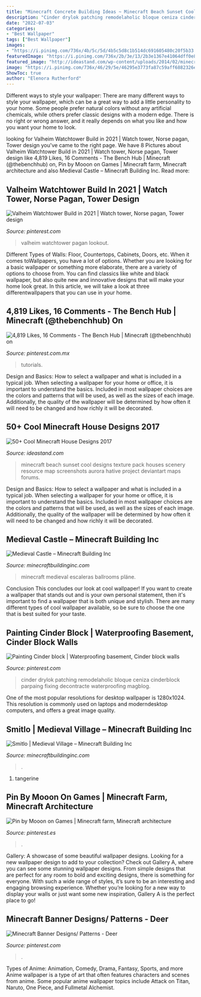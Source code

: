 ```yaml
---
title: "Minecraft Concrete Building Ideas ~ Minecraft Beach Sunset Cool Designs Texture Pack Houses Scenery Resource Map Screenshots Aurora Hative Project Deviantart Maps Forums"
description: "Cinder drylok patching remodelaholic bloque ceniza cinderblock parpaing fixing decontracte waterproofing magblog"
date: "2022-07-03"
categories:
- "Best Wallpaper"
tags: ["Best Wallpaper"]
images:
- "https://i.pinimg.com/736x/4b/5c/5d/4b5c5d8c1b514dc691605480c20f5b33.jpg"
featuredImage: "https://i.pinimg.com/736x/2b/3e/13/2b3e1367e41064dff0e804245a699212.jpg"
featured_image: "http://ideastand.com/wp-content/uploads/2014/02/minecraft-houses/minecraft-beach-sunset-36.jpg"
image: "https://i.pinimg.com/736x/46/29/5e/46295e3773fa87c59aff6882326e441b.jpg"
ShowToc: true
author: "Elenora Rutherford"
---
```



Different ways to style your wallpaper:
There are many different ways to style your wallpaper, which can be a great way to add a little personality to your home. Some people prefer natural colors without any artificial chemicals, while others prefer classic designs with a modern edge. There is no right or wrong answer, and it really depends on what you like and how you want your home to look.

	

		
looking for Valheim Watchtower Build in 2021 | Watch tower, Norse pagan, Tower design you've came to the right page. We have 8 Pictures about Valheim Watchtower Build in 2021 | Watch tower, Norse pagan, Tower design like 4,819 Likes, 16 Comments - The Bench Hub | Minecraft (@thebenchhub) on, Pin by Mooon on Games | Minecraft farm, Minecraft architecture and also Medieval Castle – Minecraft Building Inc. Read more:
		
    
## Valheim Watchtower Build In 2021 | Watch Tower, Norse Pagan, Tower Design

<img loading=lazy src="https://i.pinimg.com/736x/2b/3e/13/2b3e1367e41064dff0e804245a699212.jpg" onerror="this.onerror=null;this.src='https://tse4.mm.bing.net/th?id=OIP.j_zw_MZrPbujfChJGy2l3QHaKH&amp;pid=15.1';" alt="Valheim Watchtower Build in 2021 | Watch tower, Norse pagan, Tower design">

_Source: pinterest.com_

>valheim watchtower pagan lookout. 

	

Different Types of Walls: Floor, Countertops, Cabinets, Doors, etc.
When it comes toWallpapers, you have a lot of options. Whether you are looking for a basic wallpaper or something more elaborate, there are a variety of options to choose from. You can find classics like white and black wallpaper, but also quite new and innovative designs that will make your home look great. In this article, we will take a look at three differentwallpapers that you can use in your home.

    
## 4,819 Likes, 16 Comments - The Bench Hub | Minecraft (@thebenchhub) On

<img loading=lazy src="https://i.pinimg.com/736x/7a/9e/00/7a9e00b84fa4a3a5577f30df3731a1d8.jpg" onerror="this.onerror=null;this.src='https://tse3.mm.bing.net/th?id=OIP.Hm7TD8SxxPs1fYAX0ta9gQHaHY&amp;pid=15.1';" alt="4,819 Likes, 16 Comments - The Bench Hub | Minecraft (@thebenchhub) on">

_Source: pinterest.com.mx_

>tutorials. 

	

Design and Basics: How to select a wallpaper and what is included in a typical job.
When selecting a wallpaper for your home or office, it is important to understand the basics. Included in most wallpaper choices are the colors and patterns that will be used, as well as the sizes of each image. Additionally, the quality of the wallpaper will be determined by how often it will need to be changed and how richly it will be decorated.

    
## 50+ Cool Minecraft House Designs 2017

<img loading=lazy src="http://ideastand.com/wp-content/uploads/2014/02/minecraft-houses/minecraft-beach-sunset-36.jpg" onerror="this.onerror=null;this.src='https://tse2.mm.bing.net/th?id=OIP.980uUvxUvjgFYrMcsDPMtwHaD8&amp;pid=15.1';" alt="50+ Cool Minecraft House Designs 2017">

_Source: ideastand.com_

>minecraft beach sunset cool designs texture pack houses scenery resource map screenshots aurora hative project deviantart maps forums. 

	

Design and Basics: How to select a wallpaper and what is included in a typical job.
When selecting a wallpaper for your home or office, it is important to understand the basics. Included in most wallpaper choices are the colors and patterns that will be used, as well as the sizes of each image. Additionally, the quality of the wallpaper will be determined by how often it will need to be changed and how richly it will be decorated.

    
## Medieval Castle – Minecraft Building Inc

<img loading=lazy src="https://minecraftbuildinginc.com/wp-content/uploads/2013/02/The-Ballroom.jpg" onerror="this.onerror=null;this.src='https://tse3.mm.bing.net/th?id=OIP.ueDctjGfE5vZ2ifyFlng2gHaEo&amp;pid=15.1';" alt="Medieval Castle – Minecraft Building Inc">

_Source: minecraftbuildinginc.com_

>minecraft medieval escaleras ballrooms pläne. 

	

Conclusion
This concludes our look at cool wallpaper! If you want to create a wallpaper that stands out and is your own personal statement, then it's important to find a wallpaper that is both unique and stylish. There are many different types of cool wallpaper available, so be sure to choose the one that is best suited for your taste.

    
## Painting Cinder Block | Waterproofing Basement, Cinder Block Walls

<img loading=lazy src="https://i.pinimg.com/736x/46/29/5e/46295e3773fa87c59aff6882326e441b.jpg" onerror="this.onerror=null;this.src='https://tse1.mm.bing.net/th?id=OIP.3Qqstrjv1xnA0P5olpCQCgHaOn&amp;pid=15.1';" alt="Painting Cinder block | Waterproofing basement, Cinder block walls">

_Source: pinterest.com_

>cinder drylok patching remodelaholic bloque ceniza cinderblock parpaing fixing decontracte waterproofing magblog. 

	

One of the most popular resolutions for desktop wallpaper is 1280x1024. This resolution is commonly used on laptops and moderndesktop computers, and offers a great image quality.

    
## Smitlo | Medieval Village – Minecraft Building Inc

<img loading=lazy src="https://minecraftbuildinginc.com/wp-content/uploads/formidable/5/Smitlo-Medieval-Village-Minecraft-Build-field-adventusre-farm-fields-cabins-6.png" onerror="this.onerror=null;this.src='https://tse4.mm.bing.net/th?id=OIP.5mZX97TOFEykd5nifohG3wHaD6&amp;pid=15.1';" alt="Smitlo | Medieval Village – Minecraft Building Inc">

_Source: minecraftbuildinginc.com_

>. 

	

1. tangerine 

    
## Pin By Mooon On Games | Minecraft Farm, Minecraft Architecture

<img loading=lazy src="https://i.pinimg.com/736x/4b/5c/5d/4b5c5d8c1b514dc691605480c20f5b33.jpg" onerror="this.onerror=null;this.src='https://tse3.mm.bing.net/th?id=OIP.hg-S5DqfGqnqnfR575iRKgHaD7&amp;pid=15.1';" alt="Pin by Mooon on Games | Minecraft farm, Minecraft architecture">

_Source: pinterest.es_

>. 

	

Gallery: A showcase of some beautiful wallpaper designs.
Looking for a new wallpaper design to add to your collection? Check out Gallery A, where you can see some stunning wallpaper designs. From simple designs that are perfect for any room to bold and exciting designs, there is something for everyone. With such a wide range of styles, it’s sure to be an interesting and engaging browsing experience. Whether you’re looking for a new way to display your walls or just want some new inspiration, Gallery A is the perfect place to go!





	
	
    
## Minecraft Banner Designs/ Patterns - Deer

<img loading=lazy src="https://i.pinimg.com/736x/93/08/4c/93084c86fdcb4cb3414220140672c2df.jpg" onerror="this.onerror=null;this.src='https://tse3.mm.bing.net/th?id=OIP.rw-P0Eh-4ntY8pB1JyXhngHaLH&amp;pid=15.1';" alt="Minecraft Banner Designs/ Patterns - Deer">

_Source: pinterest.com_

>. 

	

Types of Anime: Animation, Comedy, Drama, Fantasy, Sports, and more
Anime wallpaper is a type of art that often features characters and scenes from anime. Some popular anime wallpaper topics include Attack on Titan, Naruto, One Piece, and Fullmetal Alchemist.

